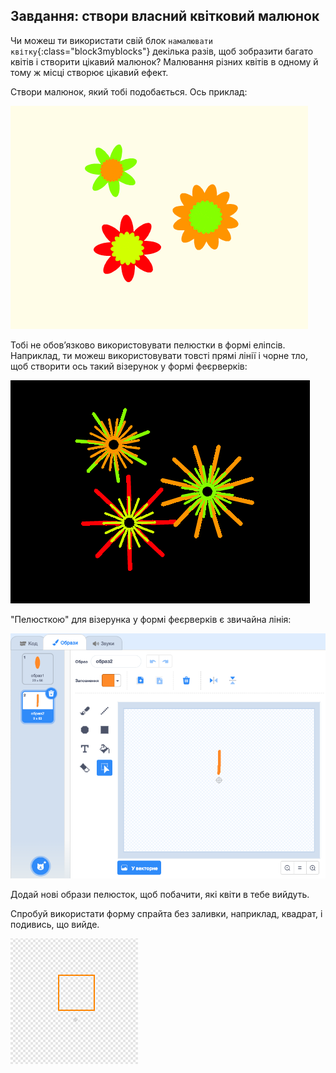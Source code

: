 ## Завдання: створи власний квітковий малюнок

Чи можеш ти використати свій блок `намалювати квітку`{:class="block3myblocks"} декілька разів, щоб зобразити багато квітів і створити цікавий малюнок? Малювання різних квітів в одному й тому ж місці створює цікавий ефект.

Створи малюнок, який тобі подобається. Ось приклад:

![знімок екрана](images/flower-three.png)

Тобі не обов’язково використовувати пелюстки в формі еліпсів. Наприклад, ти можеш використовувати товсті прямі лінії і чорне тло, щоб створити ось такий візерунок у формі феєрверків:

![знімок екрана](images/flower-fireworks.png)

"Пелюсткою" для візерунка у формі феєрверків є звичайна лінія:

![знімок екрана](images/flower-firework-petal.png)

Додай нові образи пелюсток, щоб побачити, які квіти в тебе вийдуть.

Спробуй використати форму спрайта без заливки, наприклад, квадрат, і подивись, що вийде.

![знімок екрана](images/flower-square-petal.png)